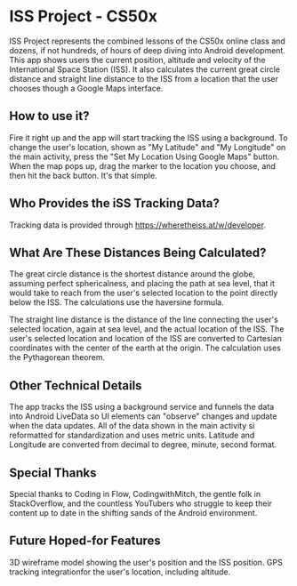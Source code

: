 # ISS Project - CS50x

ISS Project represents the combined lessons of the CS50x online class and dozens, if not hundreds, of
hours of deep diving into Android development. This app shows users the current position, altitude and velocity
of the International Space Station (ISS). It also calculates the current great circle distance and straight
line distance to the ISS from a location that the user chooses though a Google Maps interface.

## How to use it?

Fire it right up and the app will start tracking the ISS using a background. To change the user's location, 
shown as "My Latitude" and "My Longitude" on the main activity, press the "Set My Location Using Google Maps"
button. When the map pops up, drag the marker to the location you choose, and then hit the back button. 
It's that simple.

## Who Provides the iSS Tracking Data?

Tracking data is provided through https://wheretheiss.at/w/developer.

## What Are These Distances Being Calculated?

The great circle distance is the shortest distance around the globe, assuming perfect sphericalness, and placing
the path at sea level, that it would take to reach from the user's selected location to the point directly below
the ISS. The calculations use the haversine formula.

The straight line distance is the distance of the line connecting the user's selected location, again at sea level, 
and the actual location of the ISS. The user's selected location and location of the ISS are converted to Cartesian coordinates
with the center of the earth at the origin. The calculation uses the Pythagorean theorem.

## Other Technical Details
The app tracks the ISS using a background service and funnels the data into Android LiveData so UI elements can
"observe" changes and update when the data updates. All of the data shown in the main activity si reformatted for
standardization and uses metric units. Latitude and Longitude are converted from decimal to degree, minute, second format.

## Special Thanks
Special thanks to Coding in Flow, CodingwithMitch, the gentle folk in StackOverflow, and the countless YouTubers
who struggle to keep their content up to date in the shifting sands of the Android environment.

## Future Hoped-for Features
3D wireframe model showing the user's position and the ISS position.
GPS tracking integrationfor the user's location, including altitude.
